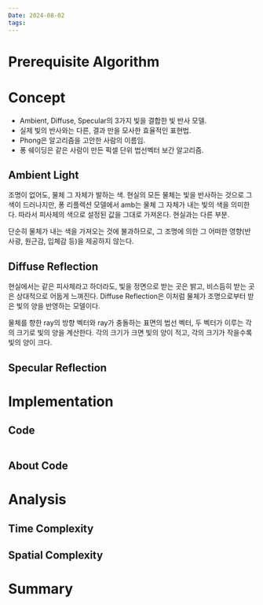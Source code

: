 ```yaml
---
Date: 2024-08-02
tags:
---
```

# Prerequisite Algorithm
# Concept
- Ambient, Diffuse, Specular의 3가지 빛을 결합한 빛 반사 모델.
- 실제 빛의 반사와는 다른, 결과 만을 모사한 효율적인 표현법.
- Phong은 알고리즘을 고안한 사람의 이름임.
- 퐁 쉐이딩은 같은 사람이 만든 픽셀 단위 법선벡터 보간 알고리즘.
## Ambient Light
조명이 없어도, 물체 그 자체가 발하는 색. 현실의 모든 물체는 빛을 반사하는 것으로 그 색이 드러나지만, 퐁 리플렉션 모델에서 amb는 물체 그 자체가 내는 빛의 색을 의미한다. 따라서 피사체의 색으로 설정된 값을 그대로 가져온다. 현실과는 다른 부분.

단순히 물체가 내는 색을 가져오는 것에 불과하므로, 그 조명에 의한 그 어떠한 영향(반사광, 원근감, 입체감 등)을 제공하지 않는다.
## Diffuse Reflection
현실에서는 같은 피사체라고 하더라도, 빛을 정면으로 받는 곳은 밝고, 비스듬히 받는 곳은 상대적으로 어둡게 느껴진다. Diffuse Reflection은 이처럼 물체가 조명으로부터 받은 빛의 양을 반영하는 모델이다.

물체를 향한 ray의 방향 벡터와 ray가 충돌하는 표면의 법선 벡터, 두 벡터가 이루는 각의 크기로 빛의 양을 계산한다. 각의 크기가 크면 빛의 양이 적고, 각의 크기가 작을수록 빛의 양이 크다.

## Specular Reflection
# Implementation

## Code

``` C++
```

## About Code

# Analysis

## Time Complexity

## Spatial Complexity

# Summary
